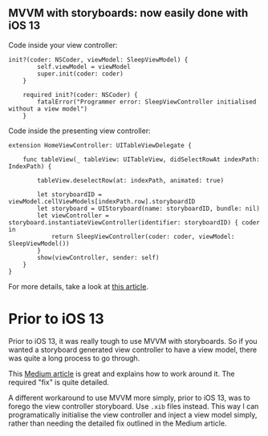 ## MVVM with storyboards: now easily done with iOS 13

Code inside your view controller:

```
init?(coder: NSCoder, viewModel: SleepViewModel) {
        self.viewModel = viewModel
        super.init(coder: coder)
    }
    
    required init?(coder: NSCoder) {
        fatalError("Programmer error: SleepViewController initialised without a view model")
    }
```

Code inside the presenting view controller:

```
extension HomeViewController: UITableViewDelegate {
    
    func tableView(_ tableView: UITableView, didSelectRowAt indexPath: IndexPath) {
        
        tableView.deselectRow(at: indexPath, animated: true)
        
        let storyboardID = viewModel.cellViewModels[indexPath.row].storyboardID
        let storyboard = UIStoryboard(name: storyboardID, bundle: nil)
        let viewController = storyboard.instantiateViewController(identifier: storyboardID) { coder in
            return SleepViewController(coder: coder, viewModel: SleepViewModel())
        }
        show(viewController, sender: self)
    }
}

```

For more details, take a look at [this article](https://www.hackingwithswift.com/example-code/uikit/how-to-use-dependency-injection-with-storyboards).

# Prior to iOS 13

Prior to iOS 13, it was really tough to use MVVM with storyboards. So if you wanted a storyboard generated view controller to have a view model, there was quite a long process to go through.

This [Medium article](https://medium.com/wolox/viewmodel-injection-in-viewcontrollers-with-storyboards-50230143c3ac) is great and explains how to work around it. The required "fix" is quite detailed.

A different workaround to use MVVM more simply, prior to iOS 13, was to forego the view controller storyboard. Use `.xib` files instead. This way I can programatically initialise the view controller and inject a view model simply, rather than needing the detailed fix outlined in the Medium article.
